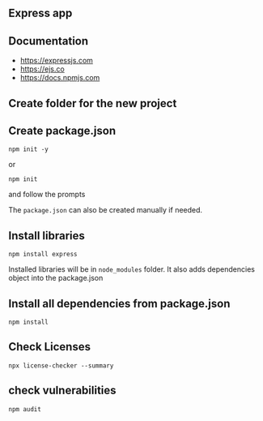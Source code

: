 ## Express app

## Documentation

- https://expressjs.com
- https://ejs.co
- https://docs.npmjs.com

## Create folder for the new project

## Create package.json

```shell
npm init -y
```

or

```shell
npm init
```

and follow the prompts

The
`package.json` can also be created manually if needed.

## Install libraries

```
npm install express
```

Installed libraries will be in `node_modules` folder. It also adds dependencies object into the package.json

## Install all dependencies from package.json

```shell
npm install
```

## Check Licenses

```shell
npx license-checker --summary
```

## check vulnerabilities

```
npm audit
```
